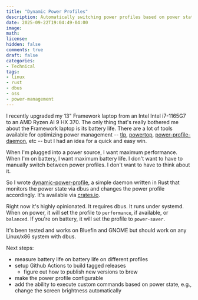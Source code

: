 ```yaml
---
title: "Dynamic Power Profiles"
description: Automatically switching power profiles based on power state.
date: 2025-09-22T19:04:49-04:00
image:
math:
license:
hidden: false
comments: true
draft: false
categories:
- Technical
tags:
- linux
- rust
- dbus
- oss
- power-management
---
```


I recently upgraded my 13" Framework laptop from an Intel Intel i7-1165G7 to an AMD Ryzen AI 9 HX 370. The only thing that's really bothered me about the Framework laptop is its battery life. There are a lot of tools available for optimizing power management -- [tlp](https://linrunner.de/tlp/index.html), [powertop](https://linuxconfig.org/how-to-check-and-tune-power-consumption-with-powertop-on-linux), [power-profile-daemon](https://gitlab.freedesktop.org/upower/power-profiles-daemon), etc -- but I had an idea for a quick and easy win.

When I'm plugged into a power source, I want maximum performance. When I'm on battery, I want maximum battery life. I don't want to have to manually switch between power profiles. I don't want to have to think about it.

So I wrote [dynamic-power-profile](https://github.com/AdamIsrael/dynamic-power-profile), a simple daemon written in Rust that monitors the power state via dbus and changes the power profile accordingly. It's available via [crates.io](https://crates.io/crates/dynamic-power-profile).

Right now it's highly opinionated. It requires dbus. It runs under systemd. When on power, it will set the profile to `performance`, if available, or `balanced`. If you're on battery, it will set the profile to `power-saver`.

It's been tested and works on Bluefin and GNOME but should work on any Linux/x86 system with dbus.

Next steps:
- measure battery life on battery life on different profiles
- setup Github Actions to build tagged releases
  - figure out how to publish new versions to brew
- make the power profile configurable
- add the ability to execute custom commands based on power state, e.g., change the screen brightness automatically
